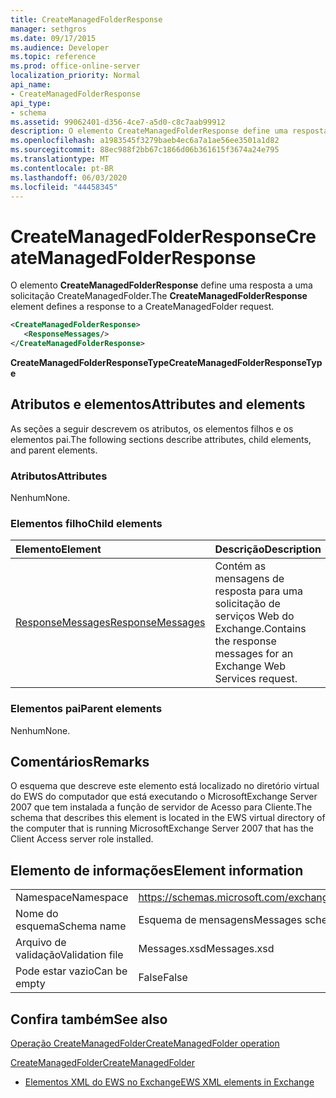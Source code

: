 ```yaml
---
title: CreateManagedFolderResponse
manager: sethgros
ms.date: 09/17/2015
ms.audience: Developer
ms.topic: reference
ms.prod: office-online-server
localization_priority: Normal
api_name:
- CreateManagedFolderResponse
api_type:
- schema
ms.assetid: 99062401-d356-4ce7-a5d0-c8c7aab99912
description: O elemento CreateManagedFolderResponse define uma resposta a uma solicitação CreateManagedFolder.
ms.openlocfilehash: a1983545f3279baeb4ec6a7a1ae56ee3501a1d82
ms.sourcegitcommit: 88ec988f2bb67c1866d06b361615f3674a24e795
ms.translationtype: MT
ms.contentlocale: pt-BR
ms.lasthandoff: 06/03/2020
ms.locfileid: "44458345"
---
```

# <a name="createmanagedfolderresponse"></a><span data-ttu-id="b402b-103">CreateManagedFolderResponse</span><span class="sxs-lookup"><span data-stu-id="b402b-103">CreateManagedFolderResponse</span></span>

<span data-ttu-id="b402b-104">O elemento **CreateManagedFolderResponse** define uma resposta a uma solicitação CreateManagedFolder.</span><span class="sxs-lookup"><span data-stu-id="b402b-104">The **CreateManagedFolderResponse** element defines a response to a CreateManagedFolder request.</span></span> 
  
```xml
<CreateManagedFolderResponse>
   <ResponseMessages/>
</CreateManagedFolderResponse>
```

 <span data-ttu-id="b402b-105">**CreateManagedFolderResponseType**</span><span class="sxs-lookup"><span data-stu-id="b402b-105">**CreateManagedFolderResponseType**</span></span>
## <a name="attributes-and-elements"></a><span data-ttu-id="b402b-106">Atributos e elementos</span><span class="sxs-lookup"><span data-stu-id="b402b-106">Attributes and elements</span></span>

<span data-ttu-id="b402b-107">As seções a seguir descrevem os atributos, os elementos filhos e os elementos pai.</span><span class="sxs-lookup"><span data-stu-id="b402b-107">The following sections describe attributes, child elements, and parent elements.</span></span>
  
### <a name="attributes"></a><span data-ttu-id="b402b-108">Atributos</span><span class="sxs-lookup"><span data-stu-id="b402b-108">Attributes</span></span>

<span data-ttu-id="b402b-109">Nenhum</span><span class="sxs-lookup"><span data-stu-id="b402b-109">None.</span></span>
  
### <a name="child-elements"></a><span data-ttu-id="b402b-110">Elementos filho</span><span class="sxs-lookup"><span data-stu-id="b402b-110">Child elements</span></span>

|<span data-ttu-id="b402b-111">**Elemento**</span><span class="sxs-lookup"><span data-stu-id="b402b-111">**Element**</span></span>|<span data-ttu-id="b402b-112">**Descrição**</span><span class="sxs-lookup"><span data-stu-id="b402b-112">**Description**</span></span>|
|:-----|:-----|
|[<span data-ttu-id="b402b-113">ResponseMessages</span><span class="sxs-lookup"><span data-stu-id="b402b-113">ResponseMessages</span></span>](responsemessages.md) <br/> |<span data-ttu-id="b402b-114">Contém as mensagens de resposta para uma solicitação de serviços Web do Exchange.</span><span class="sxs-lookup"><span data-stu-id="b402b-114">Contains the response messages for an Exchange Web Services request.</span></span>  <br/> |
   
### <a name="parent-elements"></a><span data-ttu-id="b402b-115">Elementos pai</span><span class="sxs-lookup"><span data-stu-id="b402b-115">Parent elements</span></span>

<span data-ttu-id="b402b-116">Nenhum</span><span class="sxs-lookup"><span data-stu-id="b402b-116">None.</span></span>
  
## <a name="remarks"></a><span data-ttu-id="b402b-117">Comentários</span><span class="sxs-lookup"><span data-stu-id="b402b-117">Remarks</span></span>

<span data-ttu-id="b402b-118">O esquema que descreve este elemento está localizado no diretório virtual do EWS do computador que está executando o MicrosoftExchange Server 2007 que tem instalada a função de servidor de Acesso para Cliente.</span><span class="sxs-lookup"><span data-stu-id="b402b-118">The schema that describes this element is located in the EWS virtual directory of the computer that is running MicrosoftExchange Server 2007 that has the Client Access server role installed.</span></span>
  
## <a name="element-information"></a><span data-ttu-id="b402b-119">Elemento de informações</span><span class="sxs-lookup"><span data-stu-id="b402b-119">Element information</span></span>

|||
|:-----|:-----|
|<span data-ttu-id="b402b-120">Namespace</span><span class="sxs-lookup"><span data-stu-id="b402b-120">Namespace</span></span>  <br/> |https://schemas.microsoft.com/exchange/services/2006/messages  <br/> |
|<span data-ttu-id="b402b-121">Nome do esquema</span><span class="sxs-lookup"><span data-stu-id="b402b-121">Schema name</span></span>  <br/> |<span data-ttu-id="b402b-122">Esquema de mensagens</span><span class="sxs-lookup"><span data-stu-id="b402b-122">Messages schema</span></span>  <br/> |
|<span data-ttu-id="b402b-123">Arquivo de validação</span><span class="sxs-lookup"><span data-stu-id="b402b-123">Validation file</span></span>  <br/> |<span data-ttu-id="b402b-124">Messages.xsd</span><span class="sxs-lookup"><span data-stu-id="b402b-124">Messages.xsd</span></span>  <br/> |
|<span data-ttu-id="b402b-125">Pode estar vazio</span><span class="sxs-lookup"><span data-stu-id="b402b-125">Can be empty</span></span>  <br/> |<span data-ttu-id="b402b-126">False</span><span class="sxs-lookup"><span data-stu-id="b402b-126">False</span></span>  <br/> |
   
## <a name="see-also"></a><span data-ttu-id="b402b-127">Confira também</span><span class="sxs-lookup"><span data-stu-id="b402b-127">See also</span></span>



[<span data-ttu-id="b402b-128">Operação CreateManagedFolder</span><span class="sxs-lookup"><span data-stu-id="b402b-128">CreateManagedFolder operation</span></span>](createmanagedfolder-operation.md)
  
[<span data-ttu-id="b402b-129">CreateManagedFolder</span><span class="sxs-lookup"><span data-stu-id="b402b-129">CreateManagedFolder</span></span>](createmanagedfolder.md)


- [<span data-ttu-id="b402b-130">Elementos XML do EWS no Exchange</span><span class="sxs-lookup"><span data-stu-id="b402b-130">EWS XML elements in Exchange</span></span>](ews-xml-elements-in-exchange.md)

